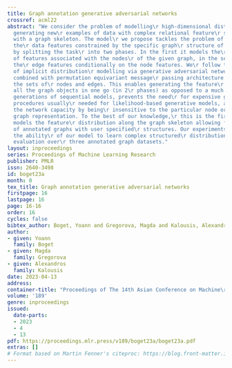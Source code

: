 ```yaml
---
title: Graph annotation generative adversarial networks
crossref: acml22
abstract: "We consider the problem of modelling\r high-dimensional distributions and
  generating new\r examples of data with complex relational feature\r structure coherent
  with a graph skeleton. The model\r we propose tackles the problem of generating
  the\r data features constrained by the specific graph\r structure of each data point
  by splitting the task\r into two phases. In the first it models the\r distribution
  of features associated with the nodes\r of the given graph, in the second it complements
  the\r edge features conditionally on the node features. We\r follow the strategy
  of implicit distribution\r modelling via generative adversarial network (GAN)\r
  combined with permutation equivariant message\r passing architecture operating over
  the sets of\r nodes and edges. This enables generating the feature\r vectors of
  all the graph objects in one go (in 2\r phases) as opposed to a much slower one-by-one\r
  generations of sequential models, prevents the need\r for expensive graph matching
  procedures usually\r needed for likelihood-based generative models, and\r uses efficiently
  the network capacity by being\r insensitive to the particular node ordering in the\r
  graph representation. To the best of our knowledge,\r this is the first method that
  models the feature\r distribution along the graph skeleton allowing for\r generations
  of annotated graphs with user specified\r structures. Our experiments demonstrate
  the ability\r of our model to learn complex structured\r distributions through quantitative
  evaluation over\r three annotated graph datasets."
layout: inproceedings
series: Proceedings of Machine Learning Research
publisher: PMLR
issn: 2640-3498
id: boget23a
month: 0
tex_title: Graph annotation generative adversarial networks
firstpage: 16
lastpage: 16
page: 16-16
order: 16
cycles: false
bibtex_author: Boget, Yoann and Gregorova, Magda and Kalousis, Alexandros
author:
- given: Yoann
  family: Boget
- given: Magda
  family: Gregorova
- given: Alexandros
  family: Kalousis
date: 2023-04-13
address:
container-title: "Proceedings of The 14th Asian Conference on Machine\r Learning"
volume: '189'
genre: inproceedings
issued:
  date-parts:
  - 2023
  - 4
  - 13
pdf: https://proceedings.mlr.press/v189/boget23a/boget23a.pdf
extras: []
# Format based on Martin Fenner's citeproc: https://blog.front-matter.io/posts/citeproc-yaml-for-bibliographies/
---
```

